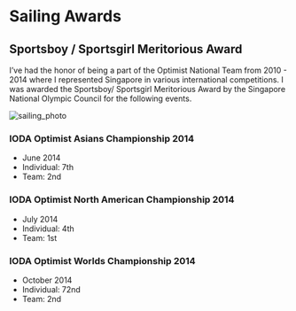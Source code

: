 # Sailing Awards

## Sportsboy / Sportsgirl Meritorious Award

I’ve had the honor of being a part of the Optimist National Team from 2010 - 2014 where I represented Singapore in various international competitions. I was awarded the Sportsboy/ Sportsgirl Meritorious Award by the Singapore National Olympic Council for the following events.

![sailing_photo](sailing.jpg)

### IODA Optimist Asians Championship 2014

* June 2014
* Individual: 7th
* Team: 2nd

### IODA Optimist North American Championship 2014

* July 2014
* Individual: 4th
* Team: 1st

### IODA Optimist Worlds Championship 2014

* October 2014
* Individual: 72nd
* Team: 2nd